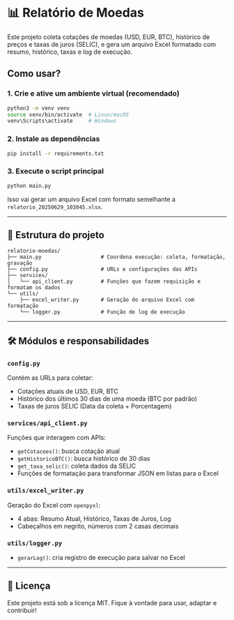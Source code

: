 # 📊 Relatório de Moedas
Este projeto coleta cotações de moedas (USD, EUR, BTC), histórico de preços e taxas de juros (SELIC), e gera um arquivo Excel formatado com resumo, histórico, taxas e log de execução.

## Como usar?
### 1. Crie e ative um ambiente virtual (recomendado)

```bash
python3 -m venv venv
source venv/bin/activate  # Linux/macOS
venv\Scripts\activate     # Windows
```
### 2. Instale as dependências

```bash
pip install -r requirements.txt
```

### 3. Execute o script principal

```bash
python main.py
```

Isso vai gerar um arquivo Excel com formato semelhante a `relatorio_20250629_103045.xlsx`.

---

## 📂 Estrutura do projeto

```
relatorio-moedas/
├── main.py                   # Coordena execução: coleta, formatação, gravação
├── config.py                 # URLs e configurações das APIs
├── services/
│   └── api_client.py         # Funções que fazem requisição e formatam os dados
└── utils/
    ├── excel_writer.py       # Geração do arquivo Excel com formatação
    └── logger.py             # Função de log de execução
```

---

## 🛠️ Módulos e responsabilidades

### `config.py`
Contém as URLs para coletar:
- Cotações atuais de USD, EUR, BTC
- Histórico dos últimos 30 dias de uma moeda (BTC por padrão)
- Taxas de juros SELIC (Data da coleta + Porcentagem)

### `services/api_client.py`
Funções que interagem com APIs:
- `getCotacoes()`: busca cotação atual
- `getHistoricoBTC()`: busca histórico de 30 dias
- `get_taxa_selic()`: coleta dados da SELIC
- Funções de formatação para transformar JSON em listas para o Excel

### `utils/excel_writer.py`
Geração do Excel com `openpyxl`:
- 4 abas: Resumo Atual, Histórico, Taxas de Juros, Log
- Cabeçalhos em negrito, números com 2 casas decimais

### `utils/logger.py`
- `gerarLog()`: cria registro de execução para salvar no Excel

---

## 📝 Licença

Este projeto está sob a licença MIT. Fique à vontade para usar, adaptar e contribuir!
